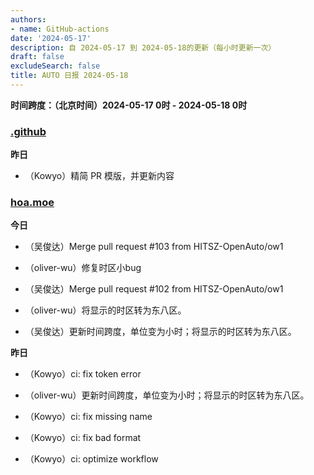 ```yaml
---
authors:
- name: GitHub-actions
date: '2024-05-17'
description: 自 2024-05-17 到 2024-05-18的更新（每小时更新一次）
draft: false
excludeSearch: false
title: AUTO 日报 2024-05-18
---
```


**时间跨度：（北京时间）2024-05-17 0时 - 2024-05-18 0时**
### [.github](https://github.com/HITSZ-OpenAuto/.github)

**昨日** 
- （Kowyo）精简 PR 模版，并更新内容

### [hoa.moe](https://github.com/HITSZ-OpenAuto/hoa.moe)

**今日** 
- （吴俊达）Merge pull request #103 from HITSZ-OpenAuto/ow1

- （oliver-wu）修复时区小bug

- （吴俊达）Merge pull request #102 from HITSZ-OpenAuto/ow1

- （oliver-wu）将显示的时区转为东八区。

- （吴俊达）更新时间跨度，单位变为小时；将显示的时区转为东八区。

**昨日** 
- （Kowyo）ci: fix token error

- （oliver-wu）更新时间跨度，单位变为小时；将显示的时区转为东八区。

- （Kowyo）ci: fix missing name

- （Kowyo）ci: fix bad format

- （Kowyo）ci: optimize workflow


